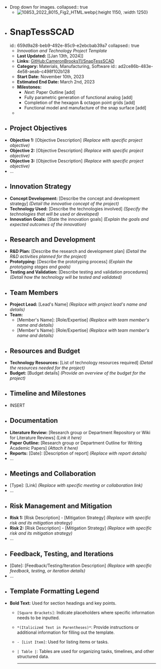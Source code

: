- Drop down for images.
  collapsed:: true
	- ![10853_2022_8015_Fig2_HTML.webp](../assets/10853_2022_8015_Fig2_HTML_1705261120475_0.webp){:height 1150, :width 1250}
- # SnapTessSCAD
  id:: 659d9a28-beb9-492e-85c9-e2ebcbab39a7
  collapsed:: true
	- *Innovation and Technology Project Template*
	- **Last Updated:** [[Jan 13th, 2024]]
	- **Links:** [GitHub:CameronBrooks11/SnapTessSCAD](https://github.com/CameronBrooks11/SnapTessSCAD)
	- **Category:** Materials, Manufacturing, Software
	  id:: ad2ce86b-483e-4e58-aeab-c498f102b128
	- **Start Date:** November 10th, 2023
	- **Estimated End Date:** March 2nd, 2023
	- **Milestones:**
		- *Next:* Paper Outline [add]
		- Fully parametric generation of functional analog [add]
		- Completion of the hexagon & octagon point grids [add]
		- Functional model and manufacture of the snap surface [add]
	-
- ## Project Objectives
- **Objective 1:** [Objective Description] *(Replace with specific project objective)*
- **Objective 2:** [Objective Description] *(Replace with specific project objective)*
- **Objective 3:** [Objective Description] *(Replace with specific project objective)*
- ...
- ## Innovation Strategy
- **Concept Development:** [Describe the concept and development strategy] *(Detail the innovative concept of the project)*
- **Technology Used:** [Describe the technologies involved] *(Specify the technologies that will be used or developed)*
- **Innovation Goals:** [State the innovation goals] *(Explain the goals and expected outcomes of the innovation)*
- ## Research and Development
- **R&D Plan:** [Describe the research and development plan] *(Detail the R&D activities planned for the project)*
- **Prototyping:** [Describe the prototyping process] *(Explain the prototyping stages and goals)*
- **Testing and Validation:** [Describe testing and validation procedures] *(Detail how the technology will be tested and validated)*
- ## Team Members
- **Project Lead:** [Lead's Name] *(Replace with project lead's name and details)*
- **Team:**
	- [Member's Name]: [Role/Expertise] *(Replace with team member's name and details)*
	- [Member's Name]: [Role/Expertise] *(Replace with team member's name and details)*
- ## Resources and Budget
- **Technology Resources:** [List of technology resources required] *(Detail the resources needed for the project)*
- **Budget:** [Budget details] *(Provide an overview of the budget for the project)*
- ## Timeline and Milestones
- INSERT
- ## Documentation
- **Literature Review:** [Research group or Department Repository or Wiki for Literature Reviews] *(Link it here)*
- **Paper Outline:** [Research group or Department Outline for Writing Academic Papers] *(Attach it here)*
- **Reports:** [Date]: [Description of report] *(Replace with report details)*
- ...
- ## Meetings and Collaboration
- [Type]: [Link] *(Replace with specific meeting or collaboration link)*
- ...
- ## Risk Management and Mitigation
- **Risk 1:** [Risk Description] - [Mitigation Strategy] *(Replace with specific risk and its mitigation strategy)*
- **Risk 2:** [Risk Description] - [Mitigation Strategy] *(Replace with specific risk and its mitigation strategy)*
- ...
- ## Feedback, Testing, and Iterations
- [Date]: [Feedback/Testing/Iteration Description] *(Replace with specific feedback, testing, or iteration details)*
- ...
- ## Template Formatting Legend
- **Bold Text:** Used for section headings and key points.
	- `[Square Brackets]`: Indicate placeholders where specific information needs to be inputted.
	- `*(Italicized Text in Parentheses)*`: Provide instructions or additional information for filling out the template.
	- `- [List Item]`: Used for listing items or tasks.
	- `| Table |`: Tables are used for organizing tasks, timelines, and other structured data.
	  
	  ---